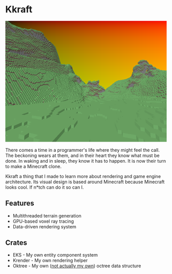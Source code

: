 # Kkraft
![image showcasing voxel terrain](example_1.png)

There comes a time in a programmer's life where they might feel the call. 
The beckoning wears at them, and in their heart they know what must be done. 
In waking and in sleep, they know it has to happen. 
It is now their turn to make a Minecraft clone. 

Kkraft a thing that I made to learn more about rendering and game engine architecture. 
Its visual design is based around Minecraft because Minecraft looks cool.
If n*tch can do it so can I. 

## Features
- Multithreaded terrain generation
- GPU-based voxel ray tracing
- Data-driven rendering system

## Crates
- EKS - My own entity component system
- Krender - My own rendering helper
- Oktree - My own ([not actually my own](https://research.nvidia.com/sites/default/files/pubs/2010-02_Efficient-Sparse-Voxel/laine2010tr1_paper.pdf)) octree data structure
